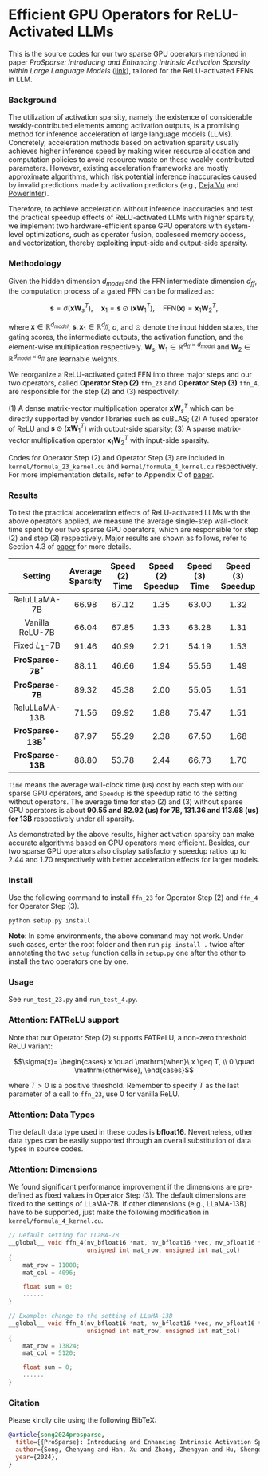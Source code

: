 # Efficient GPU Operators for ReLU-Activated LLMs

This is the source codes for our two sparse GPU operators mentioned in paper *ProSparse: Introducing and Enhancing Intrinsic Activation Sparsity within Large Language Models* ([link](TODO)), tailored for the ReLU-activated FFNs in LLM.

### Background

The utilization of activation sparsity, namely the existence of considerable weakly-contributed elements among activation outputs, is a promising method for inference acceleration of large language models (LLMs). Concretely, acceleration methods based on activation sparsity usually achieves higher inference speed by making wiser resource allocation and computation policies to avoid resource waste on these weakly-contributed parameters. However, existing acceleration frameworks are mostly approximate algorithms, which risk potential inference inaccuracies caused by invalid predictions made by activation predictors (e.g., [Deja Vu](https://proceedings.mlr.press/v202/liu23am/liu23am.pdf) and [PowerInfer](https://arxiv.org/pdf/2312.12456.pdf)).

Therefore, to achieve acceleration without inference inaccuracies and test the practical speedup effects of ReLU-activated LLMs with higher sparsity, we implement two hardware-efficient sparse GPU operators with system-level optimizations, such as operator fusion, coalesced memory access, and vectorization, thereby exploiting input-side and output-side sparsity.

### Methodology

Given the hidden dimension $`d_{model}`$ and the FFN intermediate dimension $`d_{ff}`$, the computation process of a gated FFN can be formalized as:
```math
\mathbf{s} = \sigma(\mathbf{x} \mathbf{W}_s^T), \quad \mathbf{x}_1 = \mathbf{s} \odot (\mathbf{x} \mathbf{W}_1^T),\quad
    \text{FFN}(\mathbf{x}) = \mathbf{x}_1  \mathbf{W}_2^T,
```
where $`\mathbf{x}\in\mathbb{R}^{d_{model}}`$, $`\mathbf{s}, \mathbf{x}_1\in\mathbb{R}^{d_{ff}}`$, $`\sigma`$, and $`\odot`$ denote the input hidden states, the gating scores, the intermediate outputs, the activation function, and the element-wise multiplication respectively. $`\mathbf{W}_s,\mathbf{W}_1\in\mathbb{R}^{d_{ff} \times d_{model}}`$ and $`\mathbf{W}_2\in\mathbb{R}^{d_{model} \times d_{ff}}`$ are learnable weights.

We reorganize a ReLU-activated gated FFN into three major steps and our two operators, called **Operator Step (2)** `ffn_23` and **Operator Step (3)** `ffn_4`, are responsible for the step (2) and (3) respectively:

(1) A dense matrix-vector multiplication operator $`\mathbf{x} \mathbf{W}_s^T`$ which can be directly supported by vendor libraries such as cuBLAS;
(2) A fused operator of ReLU and $`\mathbf{s} \odot (\mathbf{x} \mathbf{W}_1^T)`$ with output-side sparsity;
(3) A sparse matrix-vector multiplication operator $`\mathbf{x}_1 \mathbf{W}_2^T`$ with input-side sparsity.

Codes for Operator Step (2) and Operator Step (3) are included in `kernel/formula_23_kernel.cu` and `kernel/formula_4_kernel.cu` respectively. For more implementation details, refer to Appendix C of [paper](TODO).

### Results

To test the practical acceleration effects of ReLU-activated LLMs with the above operators applied, we measure the average single-step wall-clock time spent by our two sparse GPU operators, which are responsible for step (2) and step (3) respectively. Major results are shown as follows, refer to Section 4.3 of [paper](TODO) for more details.

|          Setting          | Average<br>Sparsity | Speed (2)<br>Time | Speed (2)<br>Speedup | Speed (3)<br>Time | Speed (3)<br>Speedup |
|:-------------------------:|:-------------------:|:-------------:|:----------------:|:-------------:|:----------------:|
|       ReluLLaMA-7B        |        66.98        |     67.12     |       1.35       |     63.00     |       1.32       |
|      Vanilla ReLU-7B      |        66.04        |     67.85     |       1.33       |     63.28     |       1.31       |
|      Fixed $`L_1`$-7B       |        91.46        |     40.99     |       2.21       |     54.19     |       1.53       |
|   **ProSparse-7B**$`^*`$    |        88.11        |     46.66     |       1.94       |     55.56     |       1.49       |
|     **ProSparse-7B**      |        89.32        |     45.38     |       2.00       |     55.05     |       1.51       |
|       ReluLLaMA-13B       |        71.56        |     69.92     |       1.88       |     75.47     |       1.51       |
|   **ProSparse-13B**$`^*`$   |        87.97        |     55.29     |       2.38       |     67.50     |       1.68       |
|     **ProSparse-13B**     |        88.80        |     53.78     |       2.44       |     66.73     |       1.70       |

`Time` means the average wall-clock time (us) cost by each step with our sparse GPU operators, and `Speedup` is the speedup ratio to the setting without operators. The average time for step (2) and (3) without sparse GPU operators is about **90.55 and 82.92 (us) for 7B, 131.36 and 113.68 (us) for 13B** respectively under all sparsity.

As demonstrated by the above results, higher activation sparsity can make accurate algorithms based on GPU operators more efficient. Besides, our two sparse GPU operators also display satisfactory speedup ratios up to 2.44 and 1.70 respectively with better acceleration effects for larger models.

### Install

Use the following command to install `ffn_23` for Operator Step (2) and `ffn_4` for Operator Step (3).

```bash
python setup.py install
```

**Note**: In some environments, the above command may not work. Under such cases, enter the root folder and then run `pip install .` twice after annotating the two `setup` function calls in `setup.py` one after the other to install the two operators one by one.

### Usage

See `run_test_23.py` and `run_test_4.py`.

### Attention: FATReLU support

Note that our Operator Step (2) supports FATReLU, a non-zero threshold ReLU variant:
```math
\sigma(x)=
    \begin{cases}
    x \quad \mathrm{when}\ x \geq T, \\
    0 \quad \mathrm{otherwise},
    \end{cases}
```
where $`T>0`$ is a positive threshold. Remember to specify $`T`$ as the last parameter of a call to `ffn_23`, use 0 for vanilla ReLU.

### Attention: Data Types

The default data type used in these codes is **bfloat16**. Nevertheless, other data types can be easily supported through an overall substitution of data types in source codes.

### Attention: Dimensions

We found significant performance improvement if the dimensions are pre-defined as fixed values in Operator Step (3). The default dimensions are fixed to the settings of LLaMA-7B. If other dimensions (e.g., LLaMA-13B) have to be supported, just make the following modification in `kernel/formula_4_kernel.cu`.

```c++
// Default setting for LLaMA-7B
__global__ void ffn_4(nv_bfloat16 *mat, nv_bfloat16 *vec, nv_bfloat16 *res,
                      unsigned int mat_row, unsigned int mat_col)
{
    mat_row = 11008;
    mat_col = 4096;

    float sum = 0;
    ......
}

// Example: change to the setting of LLaMA-13B
__global__ void ffn_4(nv_bfloat16 *mat, nv_bfloat16 *vec, nv_bfloat16 *res,
                      unsigned int mat_row, unsigned int mat_col)
{
    mat_row = 13824;
    mat_col = 5120;

    float sum = 0;
    ......
}
```

### Citation

Please kindly cite using the following BibTeX:

```bibtex
@article{song2024prosparse,
  title={{ProSparse}: Introducing and Enhancing Intrinsic Activation Sparsity within Large Language Models},
  author={Song, Chenyang and Han, Xu and Zhang, Zhengyan and Hu, Shengding and Shi, Xiyu and Li, Kuai and Chen, Chen and Liu, Zhiyuan and Li, Guangli and Yang, Tao and Sun, Maosong},
  year={2024},
}
```
